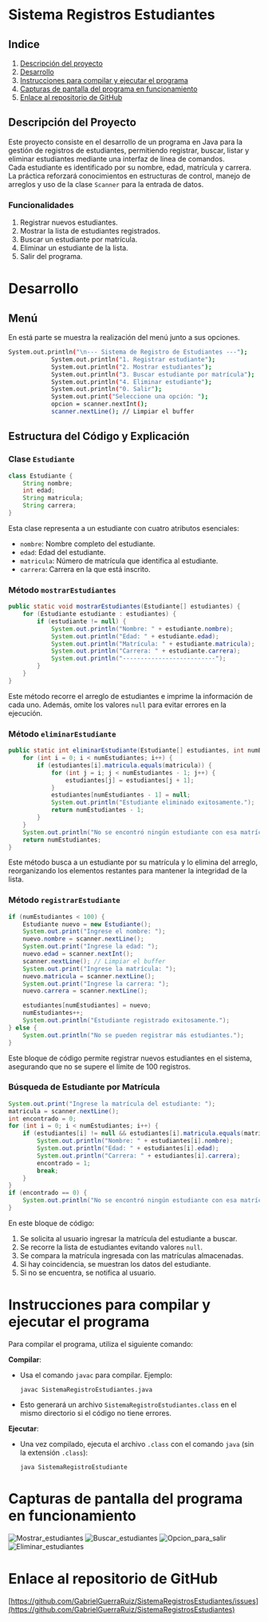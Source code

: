 # Sistema Registros Estudiantes
## Indice
1. [Descripción del proyecto](#descripcion_del_proyecto)
2. [Desarrollo](#desarrollo)
3. [Instrucciones para compilar y ejecutar el programa](#instrucciones_para_compilar_y_ejecutar_el_programa)
4. [Capturas de pantalla del programa en funcionamiento](#capturas_de_pantalla_del_programa_en_funcionamiento)
5. [Enlace al repositorio de GitHub](#enlace_al_repositorio_de_GitHub)



## **Descripción del Proyecto**
Este proyecto consiste en el desarrollo de un programa en Java para la gestión de registros de estudiantes, permitiendo registrar, buscar, listar y eliminar estudiantes mediante una interfaz de línea de comandos.<br> Cada estudiante es identificado por su nombre, edad, matrícula y carrera.<br>
La práctica reforzará conocimientos en estructuras de control, manejo de arreglos y uso de la clase `Scanner` para la entrada de datos.

### **Funcionalidades**
1. Registrar nuevos estudiantes.
2. Mostrar la lista de estudiantes registrados.
3. Buscar un estudiante por matrícula.
4. Eliminar un estudiante de la lista.
5. Salir del programa.
# Desarrollo
## Menú
En está parte se muestra la realización del menú junto a sus opciones.

```sh
System.out.println("\n--- Sistema de Registro de Estudiantes ---");
            System.out.println("1. Registrar estudiante");
            System.out.println("2. Mostrar estudiantes");
            System.out.println("3. Buscar estudiante por matrícula");
            System.out.println("4. Eliminar estudiante");
            System.out.println("0. Salir");
            System.out.print("Seleccione una opción: ");
            opcion = scanner.nextInt();
            scanner.nextLine(); // Limpiar el buffer
```
## **Estructura del Código y Explicación**

### **Clase `Estudiante`**
```java
class Estudiante {
    String nombre;
    int edad;
    String matricula;
    String carrera;
}
```
Esta clase representa a un estudiante con cuatro atributos esenciales:
- `nombre`: Nombre completo del estudiante.
- `edad`: Edad del estudiante.
- `matricula`: Número de matrícula que identifica al estudiante.
- `carrera`: Carrera en la que está inscrito.

### **Método `mostrarEstudiantes`**
```java
public static void mostrarEstudiantes(Estudiante[] estudiantes) {
    for (Estudiante estudiante : estudiantes) {
        if (estudiante != null) {
            System.out.println("Nombre: " + estudiante.nombre);
            System.out.println("Edad: " + estudiante.edad);
            System.out.println("Matrícula: " + estudiante.matricula);
            System.out.println("Carrera: " + estudiante.carrera);
            System.out.println("--------------------------");
        }
    }
}
```
Este método recorre el arreglo de estudiantes e imprime la información de cada uno. Además, omite los valores `null` para evitar errores en la ejecución.

### **Método `eliminarEstudiante`**
```java
public static int eliminarEstudiante(Estudiante[] estudiantes, int numEstudiantes, String matricula) {
    for (int i = 0; i < numEstudiantes; i++) {
        if (estudiantes[i].matricula.equals(matricula)) {
            for (int j = i; j < numEstudiantes - 1; j++) {
                estudiantes[j] = estudiantes[j + 1];
            }
            estudiantes[numEstudiantes - 1] = null;
            System.out.println("Estudiante eliminado exitosamente.");
            return numEstudiantes - 1;
        }
    }
    System.out.println("No se encontró ningún estudiante con esa matrícula.");
    return numEstudiantes;
}
```
Este método busca a un estudiante por su matrícula y lo elimina del arreglo, reorganizando los elementos restantes para mantener la integridad de la lista.

### **Método `registrarEstudiante`**
```java
if (numEstudiantes < 100) {
    Estudiante nuevo = new Estudiante();
    System.out.print("Ingrese el nombre: ");
    nuevo.nombre = scanner.nextLine();
    System.out.print("Ingrese la edad: ");
    nuevo.edad = scanner.nextInt();
    scanner.nextLine(); // Limpiar el buffer
    System.out.print("Ingrese la matrícula: ");
    nuevo.matricula = scanner.nextLine();
    System.out.print("Ingrese la carrera: ");
    nuevo.carrera = scanner.nextLine();

    estudiantes[numEstudiantes] = nuevo;
    numEstudiantes++;
    System.out.println("Estudiante registrado exitosamente.");
} else {
    System.out.println("No se pueden registrar más estudiantes.");
}
```
Este bloque de código permite registrar nuevos estudiantes en el sistema, asegurando que no se supere el límite de 100 registros.

### **Búsqueda de Estudiante por Matrícula**
```java
System.out.print("Ingrese la matrícula del estudiante: ");
matricula = scanner.nextLine();
int encontrado = 0;
for (int i = 0; i < numEstudiantes; i++) {
    if (estudiantes[i] != null && estudiantes[i].matricula.equals(matricula)) {
        System.out.println("Nombre: " + estudiantes[i].nombre);
        System.out.println("Edad: " + estudiantes[i].edad);
        System.out.println("Carrera: " + estudiantes[i].carrera);
        encontrado = 1;
        break;
    }
}
if (encontrado == 0) {
    System.out.println("No se encontró ningún estudiante con esa matrícula.");
}
```
En este bloque de código:
1. Se solicita al usuario ingresar la matrícula del estudiante a buscar.
2. Se recorre la lista de estudiantes evitando valores `null`.
3. Se compara la matrícula ingresada con las matrículas almacenadas.
4. Si hay coincidencia, se muestran los datos del estudiante.
5. Si no se encuentra, se notifica al usuario.


# Instrucciones para compilar y ejecutar el programa
Para compilar el programa, utiliza el siguiente comando:

 **Compilar**:
   - Usa el comando `javac` para compilar. Ejemplo:<br>
     ```
     javac SistemaRegistroEstudiantes.java
     ```
   - Esto generará un archivo `SistemaRegistroEstudiantes.class` en el mismo directorio si el código no tiene errores.

 **Ejecutar**:
   - Una vez compilado, ejecuta el archivo `.class` con el comando `java` (sin la extensión `.class`):<br>
     ```
     java SistemaRegistroEstudiante
     ```


# Capturas de pantalla del programa en funcionamiento
![Mostrar_estudiantes](https://github.com/user-attachments/assets/e53b9e9b-3f2b-4be3-97f1-d52d9029f683)
![Buscar_estudiantes](https://github.com/user-attachments/assets/65924adc-8fe2-403b-a162-ea7732ffa304)
![Opcion_para_salir](https://github.com/user-attachments/assets/f50642cc-ea43-43a1-8f18-8cf9fd45d57e)
![Eliminar_estudiantes](https://github.com/user-attachments/assets/95ae48a3-852d-40ad-9274-a9efe1cf6edf)


# Enlace al repositorio de GitHub 

[https://github.com/GabrielGuerraRuiz/SistemaRegistrosEstudiantes/issues](https://github.com/GabrielGuerraRuiz/SistemaRegistrosEstudiantes)

